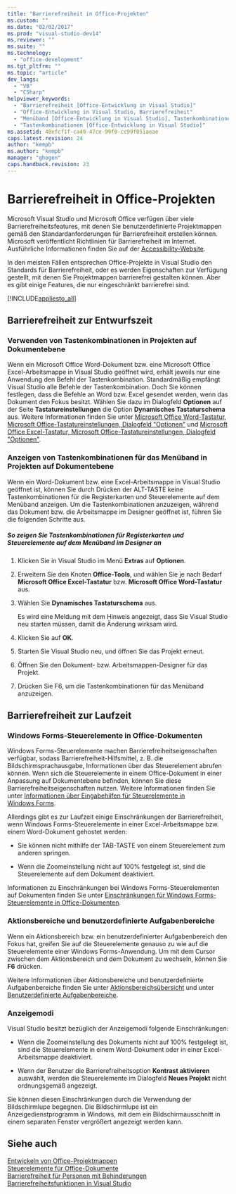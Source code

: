 ```yaml
---
title: "Barrierefreiheit in Office-Projekten"
ms.custom: ""
ms.date: "02/02/2017"
ms.prod: "visual-studio-dev14"
ms.reviewer: ""
ms.suite: ""
ms.technology: 
  - "office-development"
ms.tgt_pltfrm: ""
ms.topic: "article"
dev_langs: 
  - "VB"
  - "CSharp"
helpviewer_keywords: 
  - "Barrierefreiheit [Office-Entwicklung in Visual Studio]"
  - "Office-Entwicklung in Visual Studio, Barrierefreiheit"
  - "Menüband [Office-Entwicklung in Visual Studio], Tastenkombinationen"
  - "Tastenkombinationen [Office-Entwicklung in Visual Studio]"
ms.assetid: 48efcf1f-ca49-47ce-99f0-cc99f051aeae
caps.latest.revision: 24
author: "kempb"
ms.author: "kempb"
manager: "ghogen"
caps.handback.revision: 23
---
```

# Barrierefreiheit in Office-Projekten
  Microsoft Visual Studio und Microsoft Office verfügen über viele Barrierefreiheitsfeatures, mit denen Sie benutzerdefinierte Projektmappen gemäß den Standardanforderungen für Barrierefreiheit erstellen können.  Microsoft veröffentlicht Richtlinien für Barrierefreiheit im Internet.  Ausführliche Informationen finden Sie auf der [Accessibility\-Website](http://go.microsoft.com/fwlink/?LinkID=37113).  
  
 In den meisten Fällen entsprechen Office\-Projekte in Visual Studio den Standards für Barrierefreiheit, oder es werden Eigenschaften zur Verfügung gestellt, mit denen Sie Projektmappen barrierefrei gestalten können.  Aber es gibt einige Features, die nur eingeschränkt barrierefrei sind.  
  
 [!INCLUDE[appliesto_all](../vsto/includes/appliesto-all-md.md)]  
  
## Barrierefreiheit zur Entwurfszeit  
  
### Verwenden von Tastenkombinationen in Projekten auf Dokumentebene  
 Wenn ein Microsoft Office Word\-Dokument bzw. eine Microsoft Office Excel\-Arbeitsmappe in Visual Studio geöffnet wird, erhält jeweils nur eine Anwendung den Befehl der Tastenkombination.  Standardmäßig empfängt Visual Studio alle Befehle der Tastenkombination. Doch Sie können festlegen, dass die Befehle an Word bzw. Excel gesendet werden, wenn das Dokument den Fokus besitzt. Wählen Sie dazu im Dialogfeld **Optionen** auf der Seite **Tastatureinstellungen** die Option **Dynamisches Tastaturschema** aus.  Weitere Informationen finden Sie unter [Microsoft Office Word-Tastatur, Microsoft Office-Tastatureinstellungen, Dialogfeld "Optionen"](../vsto/microsoft-office-word-keyboard-microsoft-office-keyboard-settings-options-dialog-box.md) und [Microsoft Office Excel-Tastatur, Microsoft Office-Tastatureinstellungen, Dialogfeld "Optionen"](../vsto/microsoft-office-excel-keyboard-microsoft-office-keyboard-settings-options-dialog-box.md).  
  
### Anzeigen von Tastenkombinationen für das Menüband in Projekten auf Dokumentebene  
 Wenn ein Word\-Dokument bzw. eine Excel\-Arbeitsmappe in Visual Studio geöffnet ist, können Sie durch Drücken der ALT\-TASTE keine Tastenkombinationen für die Registerkarten und Steuerelemente auf dem Menüband anzeigen.  Um die Tastenkombinationen anzuzeigen, während das Dokument bzw. die Arbeitsmappe im Designer geöffnet ist, führen Sie die folgenden Schritte aus.  
  
##### So zeigen Sie Tastenkombinationen für Registerkarten und Steuerelemente auf dem Menüband im Designer an  
  
1.  Klicken Sie in Visual Studio im Menü **Extras** auf **Optionen**.  
  
2.  Erweitern Sie den Knoten **Office\-Tools**, und wählen Sie je nach Bedarf **Microsoft Office Excel\-Tastatur** bzw. **Microsoft Office Word\-Tastatur** aus.  
  
3.  Wählen Sie **Dynamisches Tastaturschema** aus.  
  
     Es wird eine Meldung mit dem Hinweis angezeigt, dass Sie Visual Studio neu starten müssen, damit die Änderung wirksam wird.  
  
4.  Klicken Sie auf **OK**.  
  
5.  Starten Sie Visual Studio neu, und öffnen Sie das Projekt erneut.  
  
6.  Öffnen Sie den Dokument\- bzw. Arbeitsmappen\-Designer für das Projekt.  
  
7.  Drücken Sie F6, um die Tastenkombinationen für das Menüband anzuzeigen.  
  
## Barrierefreiheit zur Laufzeit  
  
### Windows Forms\-Steuerelemente in Office\-Dokumenten  
 Windows Forms\-Steuerelemente machen Barrierefreiheitseigenschaften verfügbar, sodass Barrierefreiheit\-Hilfsmittel, z. B. die Bildschirmsprachausgabe, Informationen über das Steuerelement abrufen können.  Wenn sich die Steuerelemente in einem Office\-Dokument in einer Anpassung auf Dokumentebene befinden, können Sie diese Barrierefreiheitseigenschaften nutzen.  Weitere Informationen finden Sie unter [Informationen über Eingabehilfen für Steuerelemente in Windows Forms](http://msdn.microsoft.com/library/887dee6f-5059-4d57-957d-7c6fcd4acb10).  
  
 Allerdings gibt es zur Laufzeit einige Einschränkungen der Barrierefreiheit, wenn Windows Forms\-Steuerelemente in einer Excel\-Arbeitsmappe bzw. einem Word\-Dokument gehostet werden:  
  
-   Sie können nicht mithilfe der TAB\-TASTE von einem Steuerelement zum anderen springen.  
  
-   Wenn die Zoomeinstellung nicht auf 100% festgelegt ist, sind die Steuerelemente auf dem Dokument deaktiviert.  
  
 Informationen zu Einschränkungen bei Windows Forms\-Steuerelementen auf Dokumenten finden Sie unter [Einschränkungen für Windows Forms-Steuerelemente in Office-Dokumenten](../vsto/limitations-of-windows-forms-controls-on-office-documents.md).  
  
### Aktionsbereiche und benutzerdefinierte Aufgabenbereiche  
 Wenn ein Aktionsbereich bzw. ein benutzerdefinierter Aufgabenbereich den Fokus hat, greifen Sie auf die Steuerelemente genauso zu wie auf die Steuerelemente einer Windows Forms\-Anwendung.  Um mit dem Cursor zwischen dem Aktionsbereich und dem Dokument zu wechseln, können Sie **F6** drücken.  
  
 Weitere Informationen über Aktionsbereiche und benutzerdefinierte Aufgabenbereiche finden Sie unter [Aktionsbereichsübersicht](../vsto/actions-pane-overview.md) und unter [Benutzerdefinierte Aufgabenbereiche](../vsto/custom-task-panes.md).  
  
### Anzeigemodi  
 Visual Studio besitzt bezüglich der Anzeigemodi folgende Einschränkungen:  
  
-   Wenn die Zoomeinstellung des Dokuments nicht auf 100% festgelegt ist, sind die Steuerelemente in einem Word\-Dokument oder in einer Excel\-Arbeitsmappe deaktiviert.  
  
-   Wenn der Benutzer die Barrierefreiheitsoption **Kontrast aktivieren** auswählt, werden die Steuerelemente im Dialogfeld **Neues Projekt** nicht ordnungsgemäß angezeigt.  
  
 Sie können diesen Einschränkungen durch die Verwendung der Bildschirmlupe begegnen.  Die Bildschirmlupe ist ein Anzeigedienstprogramm in Windows, mit dem ein Bildschirmausschnitt in einem separaten Fenster vergrößert angezeigt werden kann.  
  
## Siehe auch  
 [Entwickeln von Office-Projektmappen](../vsto/developing-office-solutions.md)   
 [Steuerelemente für Office-Dokumente](../vsto/controls-on-office-documents.md)   
 [Barrierefreiheit für Personen mit Behinderungen](../ide/reference/accessibility-for-people-with-disabilities.md)   
 [Barrierefreiheitsfunktionen in Visual Studio](../ide/reference/accessibility-features-of-visual-studio.md)  
  
  